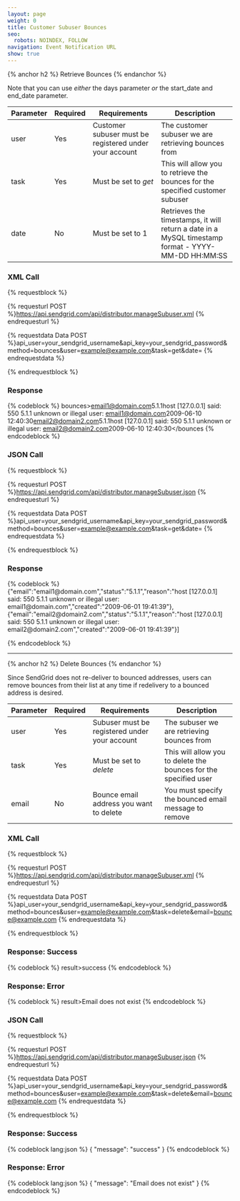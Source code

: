 ```yaml
---
layout: page
weight: 0
title: Customer Subuser Bounces
seo:
  robots: NOINDEX, FOLLOW
navigation: Event Notification URL
show: true
---
```


{% anchor h2 %}
Retrieve Bounces 
{% endanchor %}

Note that you can use *either* the days parameter *or* the start_date and end_date parameter.

<table class="table table-bordered table-striped">
   <thead>
      <tr>
         <th>Parameter</th>
         <th>Required</th>
         <th>Requirements</th>
         <th>Description</th>
      </tr>
   </thead>
   <tbody>
      <tr>
         <td>user</td>
         <td>Yes</td>
         <td>Customer subuser must be registered under your account</td>
         <td>The customer subuser we are retrieving bounces from</td>
      </tr>
      <tr>
         <td>task</td>
         <td>Yes</td>
         <td>
            Must be set to
            <em>get</em>
         </td>
         <td>This will allow you to retrieve the bounces for the specified customer subuser</td>
      </tr>
      <tr>
         <td>date</td>
         <td>No</td>
         <td>Must be set to 1</td>
         <td>Retrieves the timestamps, it will return a date in a MySQL timestamp format - YYYY-MM-DD HH:MM:SS</td>
      </tr>
   </tbody>
</table>


### XML Call


{% requestblock %}

  {% requesturl POST %}https://api.sendgrid.com/api/distributor.manageSubuser.xml
  {% endrequesturl %}

  {% requestdata Data POST %}api_user=your_sendgrid_username&api_key=your_sendgrid_password&method=bounces&user=example@example.com&task=get&date=
  {% endrequestdata %}

{% endrequestblock %}

### Response



{% codeblock %}
bounces><bounce><email>email1@domain.com</email><status>5.1.1</status><reason>host [127.0.0.1] said: 550 5.1.1 unknown or illegal user: email1@domain.com</reason><created>2009-06-10 12:40:30</created></bounce><bounce><email>email2@domain2.com</email><status>5.1.1</status><reason>host [127.0.0.1] said: 550 5.1.1 unknown or illegal user: email2@domain2.com</reason><created>2009-06-10 12:40:30</created></bounce></bounces
{% endcodeblock %}
<h3>JSON Call</h3>
      
{% requestblock %}
        
  {% requesturl POST %}https://api.sendgrid.com/api/distributor.manageSubuser.json
  {% endrequesturl %}
        
  {% requestdata Data POST %}api_user=your_sendgrid_username&amp;api_key=your_sendgrid_password&amp;method=bounces&amp;user=example@example.com&amp;task=get&amp;date=
  {% endrequestdata %}
      
{% endrequestblock %}

<h3>Response</h3>
{% codeblock %}
{"email":"email1@domain.com","status":"5.1.1","reason":"host [127.0.0.1] said: 550 5.1.1 unknown or illegal user: email1@domain.com","created":"2009-06-01 19:41:39"},{"email":"email2@domain2.com","status":"5.1.1","reason":"host [127.0.0.1] said: 550 5.1.1 unknown or illegal user: email2@domain2.com","created":"2009-06-01 19:41:39"}]

{% endcodeblock %}



* * * * *


{% anchor h2 %}
Delete Bounces 
{% endanchor %}

Since SendGrid does not re-deliver to bounced addresses, users can remove bounces from their list at any time if redelivery to a bounced address is desired.

<table class="table table-bordered table-striped">
   <thead>
      <tr>
         <th>Parameter</th>
         <th>Required</th>
         <th>Requirements</th>
         <th>Description</th>
      </tr>
   </thead>
   <tbody>
      <tr>
         <td>user</td>
         <td>Yes</td>
         <td>Subuser must be registered under your account</td>
         <td>The subuser we are retrieving bounces from</td>
      </tr>
      <tr>
         <td>task</td>
         <td>Yes</td>
         <td>
            Must be set to
            <em>delete</em>
         </td>
         <td>This will allow you to delete the bounces for the specified user</td>
      </tr>
      <tr>
         <td>email</td>
         <td>No</td>
         <td>Bounce email address you want to delete</td>
         <td>You must specify the bounced email message to remove</td>
      </tr>
   </tbody>
</table>


### XML Call


{% requestblock %}

  {% requesturl POST %}https://api.sendgrid.com/api/distributor.manageSubuser.xml
  {% endrequesturl %}

  {% requestdata Data POST %}api_user=your_sendgrid_username&api_key=your_sendgrid_password&method=bounces&user=example@example.com&task=delete&email=bounce@example.com
  {% endrequestdata %}

{% endrequestblock %}

### Response: Success



{% codeblock %}
result><message>success</message></result>
{% endcodeblock %}
<h3>Response: Error</h3>
{% codeblock %}
result><message>Email does not exist</message></result>
{% endcodeblock %}



### JSON Call


{% requestblock %}

  {% requesturl POST %}https://api.sendgrid.com/api/distributor.manageSubuser.json
  {% endrequesturl %}

  {% requestdata Data POST %}api_user=your_sendgrid_username&api_key=your_sendgrid_password&method=bounces&user=example@example.com&task=delete&email=bounce@example.com
  {% endrequestdata %}

{% endrequestblock %}

### Response: Success




{% codeblock lang:json %}
{
  "message": "success"
}
{% endcodeblock %}




### Response: Error




{% codeblock lang:json %}
{
  "message": "Email does not exist"
}
{% endcodeblock %}



